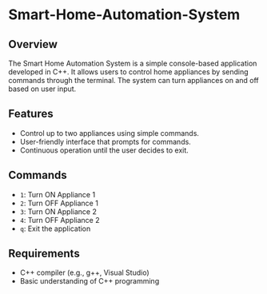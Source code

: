 # Smart-Home-Automation-System

## Overview
The Smart Home Automation System is a simple console-based application developed in C++. It allows users to control home appliances by sending commands through the terminal. The system can turn appliances on and off based on user input.

## Features
- Control up to two appliances using simple commands.
- User-friendly interface that prompts for commands.
- Continuous operation until the user decides to exit.

## Commands
- `1`: Turn ON Appliance 1
- `2`: Turn OFF Appliance 1
- `3`: Turn ON Appliance 2
- `4`: Turn OFF Appliance 2
- `q`: Exit the application

## Requirements
- C++ compiler (e.g., g++, Visual Studio)
- Basic understanding of C++ programming
